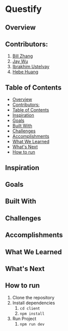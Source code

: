 # Questify

## Overview

## Contributors:
1.  [Bill Zhang](mailto:billzhangsc@gmail.com)
2.  [Jay Wu](mailto:jayqwu@gmail.com)
3.  [Ibrakhim Ustelvay](mailto:randizzys@gmail.com)
4.  [Hebe Huang](mailto:hebe383h@gmail.com)

## Table of Contents
  - [Overview](#overview)
  - [Contributors:](#contributors)
  - [Table of Contents](#table-of-contents)
  - [Inspiration](#inspiration)
  - [Goals](#goals)
  - [Built With](#built-with)
  - [Challenges](#challenges)
  - [Accomplishments](#accomplishments)
  - [What We Learned](#what-we-learned)
  - [What's Next](#whats-next)
  - [How to run](#how-to-run)

## Inspiration

## Goals

## Built With

## Challenges


## Accomplishments


## What We Learned


## What's Next


## How to run
1. Clone the repository
2. Install dependencies
   1. `cd client`
   2. `npm install`
3. Run Project
   1. `npm run dev`


